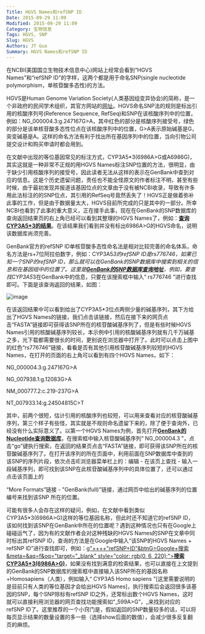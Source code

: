 ```yaml
---
Title: HGVS Names和refSNP ID
Date: 2015-09-29 11:09
Modified: 2015-09-29 11:09
Category: 生物信息
Tags: HGVS, SNP
Slug: HGVS
Authors: JT Guo
Summary: HGVS Names和refSNP ID
---
```


在NCBI(美国国立生物技术信息中心)网站上经常会看到“HGVS Names”和“refSNP ID”的字样，这两个都是用于命名SNP(single
nucleotide polymorphism，单核苷酸多态性)的方法。

HGVS是Human Genome Variation Society(人类基因组变异协会)的简称，是一个非政府的民间学术组织，其官方网站的[网址](http://www.hgvs.org)。HGVS命名SNP法的规则是标出引用的核酸序列号(Reference Sequence, RefSeq)和SNP在该核酸序列中的位置，例如：NG_000004.3:g.247167G&gt;A，其中红色的部分是核酸序列接受号，绿色的部分是该单核苷酸多态性位点在该核酸序列中的位置，G&gt;A表示原始碱基是G，突变碱基是A。这样的命名方法有利于找出所在基因序列中的位置，当向引物公司提交设计和购买申请时都会用到。

在文献中出现的等位基因常见的标注方式，CYP3A5*3(6986A&gt;G或A6986G)，其实这就是一种非常不正规的用HGVS
Names标注SNP位置的方法，很明显，由于缺少引用核酸序列的接受号，因此读者无法从这样的表示在GenBank中查到对应的信息。这是个历史遗留问题，责任也不能全怪原文的作者标注不明，甚至有些时候，由于最初发现并报道该基因位点的文章由于没有被NCBI收录，导致有许多用此法标注的的SNP位点，其引用的RefSeq号竟然丢失了！HGVS正是做着弥补此事的工作，但是由于数据量太大，HGVS目前所完成的只是其中的一部分。所幸NCBI也看到了此事的重大意义，正在接手此事，现在在GenBank的SNP数据库的查询返回结果页的右上角已经可以看到其整理的HGVS
Names了，例如：[**查询CYP3A5*3的结果**](http://www.ncbi.nlm.nih.gov/SNP/snp_ref.cgi?rs=776746)。在该结果我们看到并没有标出6986A&gt;G的HGVS命名，说明该数据库尚须完善。

GenBank官方的refSNP ID单核苷酸多态性命名法是相对比较完善的命名体系，命名方法是rs+7位阿拉伯数字，例如：CYP3A5*3的refSNP
ID是rs776746，如果已知一个SNP的refSNP
ID，那么就可以在GenBank的SNP数据库中搜索到相关的信息和在基因组中的位置了。这里是[**GenBank的SNP数据库查询地址**](http://www.ncbi.nlm.nih.gov/sites/entrez?db=snp)，例如，要查找CYP3A5*3在GenBank中的信息，只要在该搜索框中输入“
rs776746 ”进行查找即可。下面是该查询返回的结果，如图：

![image](http://u.jimdo.com/www102/o/se19ec0f28937288f/img/iac1a9acbed828ae0/1279201754/std/image.jpg)

在该返回结果中可以看到给出了CYP3A5*3位点两侧少量的碱基序列，其下方给出了HGVS
Names的链接，我们点击该链接，然后在接下来的网页点击“FASTA”链接即可获得该SNP所在的核苷酸碱基序列了，但是有些时候HGVS
Names引用的核酸碱基序列较长，本示例中引用的核酸碱基序列就有几千万碱基之多，光下载都需要很长的时间，更别说在浏览器中打开了。此时可以点击上图中的红色“rs776746”链接，看看是否有其他引用核苷酸碱基序列较短的HGVS
Names，在打开的页面的右上角可以看到有四个HGVS Names，如下：

NG_000004.3:g.247167G&gt;A

NG_007938.1:g.12083G&gt;A

NM_000777.2:c.219-237G&gt;A

NT_007933.14:g.24504815C&gt;T

其中，前两个很短，估计引用的核酸序列也较短，可以用来查看对应的核苷酸碱基序列，第三个样子有些怪，其实就是不规则命名遗留下来的，除了便于查询外，已经没有什么实际意义了。以第一个HGVS
Names为例，首先打开[**GenBank的Nucleotide查询数据库**](http://www.ncbi.nlm.nih.gov/sites/entrez?db=nuccore)，在搜索框中输入核苷酸碱基序列“
NG_000004.3
”，点击“go”键执行搜索，在返回的结果页点击“FASTA”链接，即可获得该SNP所在的核苷酸碱基序列了。在打开该序列的所在页面中，利用前面在SNP数据库中查到的该SNP的序列片段，依次点击IE浏览器菜单栏上的：编辑
\- 在该页上查找 - 输入一段碱基序列，即可找到该SNP在此核苷酸碱基序列中的具体位置了，还可以通过点击该页面上的

“More Formats”链接 - "GenBank(full)"链接，通过网页中给出的碱基序列的位置编号来找到该SNP 所在的位置。

可能有很多人会存在这样的疑问，例如，在文献中看到类似CYP3A5*3(6986A&gt;G)这样的等位基因名称，但此时还不知道它的refSNP ID，该如何找到该SNP在GenBank中所在的位置呢？遇到这种情况也只有在Google上碰碰运气了，因为有的文献作者会对这种残缺的HGVS Names的SNP在文章中同时标出其refSNP ID，查询的方法是在Google中输入“该SNP的HGVS Names + refSNP ID”进行查找即可，例如：[g"++++"refSNP+ID"&amp;btnG=Google+搜索&amp;meta=&amp;aq=f&amp;oq="target="_blank" style="color: rgb(0, 6, 220);"&gt;**搜索CYP3A5*3(6986A&gt;G)**](http://www.google.cn/search?hl=zh-CN&newwindow=1&q=)，如果没有找到满意的检索结果，也可以直接在上文提到的GenBank的SNP数据库的搜索框中直接输入该SNP所在的基因名称+Homosapiens（人类），例如输入“ CYP3A5  Homo sapiens "[这里需要说明的是目前只有人类的等位基因才会给出HGVS Names]，执行搜索后会返回很多该基因的SNP，每个SNP除标有refSNP ID之外，还常标出数个HGVS Names，这时就可以直接利用浏览器的网页查找功能搜索如“_599A&gt;G”，_来找到对应的refSNP ID了。这里推荐的一个小窍门是，假如返回的SNP数量较多的话，可以将每页显示结果的数量设置的多一些（选择show后面的数值），会减少很多反复翻页的麻烦。

